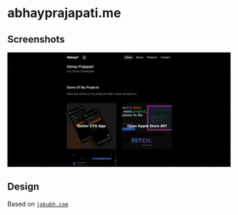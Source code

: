 # abhayprajapati.me

## Screenshots
![Screenshot](./static/images/screenshot.png)

## Design
Based on [`jakubh.com`](https://jakubh.com/)